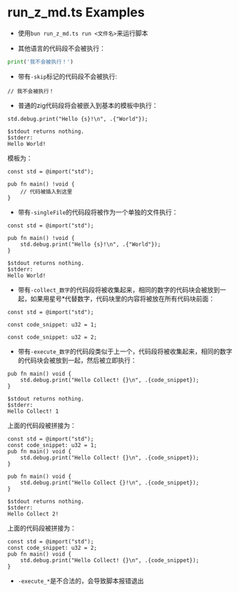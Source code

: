 # run_z_md.ts Examples

- 使用`bun run_z_md.ts run <文件名>`来运行脚本

- 其他语言的代码段不会被执行：

```python
print('我不会被执行！')
```

- 带有`-skip`标记的代码段不会被执行:

```zig
// 我不会被执行！
```

- 普通的zig代码段将会被嵌入到基本的模板中执行：

```zig
std.debug.print("Hello {s}!\n", .{"World"});
```

```ansi
$stdout returns nothing.
$stderr:
Hello World!
```

模板为：
```zig
const std = @import("std");

pub fn main() !void {
    // 代码被插入到这里
}
```

- 带有`-singleFile`的代码段将被作为一个单独的文件执行：

```zig
const std = @import("std");

pub fn main() !void {
    std.debug.print("Hello {s}!\n", .{"World"});
}
```

```ansi
$stdout returns nothing.
$stderr:
Hello World!
```

- 带有`-collect_数字`的代码段将被收集起来，相同的数字的代码块会被放到一起，如果用星号*代替数字，代码块里的内容将被放在所有代码块前面：

```zig
const std = @import("std");
```

```zig
const code_snippet: u32 = 1;
```

```zig
const code_snippet: u32 = 2;
```

- 带有`-execute_数字`的代码段类似于上一个，代码段将被收集起来，相同的数字的代码块会被放到一起，然后被立即执行：

```zig
pub fn main() void {
    std.debug.print("Hello Collect! {}\n", .{code_snippet});
}
```

```ansi
$stdout returns nothing.
$stderr:
Hello Collect! 1
```

上面的代码段被拼接为：
```zig
const std = @import("std");
const code_snippet: u32 = 1;
pub fn main() void {
    std.debug.print("Hello Collect! {}\n", .{code_snippet});
}
```

```zig
pub fn main() void {
    std.debug.print("Hello Collect {}!\n", .{code_snippet});
}
```

```ansi
$stdout returns nothing.
$stderr:
Hello Collect 2!
```

上面的代码段被拼接为：
```zig
const std = @import("std");
const code_snippet: u32 = 2;
pub fn main() void {
    std.debug.print("Hello Collect! {}\n", .{code_snippet});
}
```

- `-execute_*`是不合法的，会导致脚本报错退出
